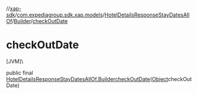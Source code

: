 //[xap-sdk](../../../../index.md)/[com.expediagroup.sdk.xap.models](../../index.md)/[HotelDetailsResponseStayDatesAllOf](../index.md)/[Builder](index.md)/[checkOutDate](check-out-date.md)

# checkOutDate

[JVM]\

public final [HotelDetailsResponseStayDatesAllOf.Builder](index.md)[checkOutDate](check-out-date.md)([Object](https://docs.oracle.com/javase/8/docs/api/java/lang/Object.html)checkOutDate)
